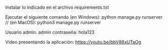 Instalar lo indicado en el archivo requirements.txt

Ejecutar el siguiente comando (en Windows): python manage.py runserver // (en MacOS): python3 manage.py runserver

Usuario admin: admin contraseña: hola123 

Video presentando la aplicación: https://youtu.be/bbV88xUTaOg

